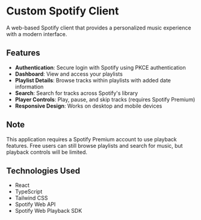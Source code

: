 # Custom Spotify Client

A web-based Spotify client that provides a personalized music experience with a modern interface.

## Features

- **Authentication**: Secure login with Spotify using PKCE authentication
- **Dashboard**: View and access your playlists
- **Playlist Details**: Browse tracks within playlists with added date information
- **Search**: Search for tracks across Spotify's library
- **Player Controls**: Play, pause, and skip tracks (requires Spotify Premium)
- **Responsive Design**: Works on desktop and mobile devices

## Note

This application requires a Spotify Premium account to use playback features. Free users can still browse playlists and search for music, but playback controls will be limited.

## Technologies Used

- React
- TypeScript
- Tailwind CSS
- Spotify Web API
- Spotify Web Playback SDK
